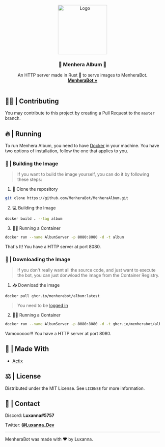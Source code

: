 <p align="center">
    <img src="https://i.imgur.com/H0D5PfH.png" alt="Logo" width="160" height="160">

  <h3 align="center">📔 <b>Menhera Album</b> 📔</h3>

  <p align="center">
    An HTTP server made in Rust 🦀 to serve images to MenheraBot.
    <br />
    <a href="https://github.com/MenheraBot/MenheraBot"><strong>MenheraBot »</strong></a>
    <br />
    <br />
  </p>
</p>

## 👨‍💻 | Contributing

You may contribute to this project by creating a Pull Request to the `master` branch.

## 🔥 | Running

To run Menhera Album, you need to have [Docker](https://www.docker.com/) in your machine. You have two options of installation, follow the one that applies to you.

### 🔮 | Building the Image

> If you want to build the image yourself, you can do it by following these steps:

1. 🧹 Clone the repository

```bash
git clone https://github.com/MenheraBot/MenheraAlbum.git
```

2. 💻 Building the Image

```bash
docker build . --tag album
```

3. 🏃‍♂️ Running a Container

```bash
docker run --name AlbumServer -p 8080:8080 -d -t album
```

That's It! You have a HTTP server at port 8080.

### 🎉 | Downloading the Image

> If you don't really want all the source code, and just want to execute the bot, you can just donwload the image from the Container Registry.

1. 📥 Download the image

```bash
docker pull ghcr.io/menherabot/album:latest
```

> You need to be [logged in](https://docs.github.com/en/packages/working-with-a-github-packages-registry/working-with-the-container-registry#authenticating-to-the-container-registry)

2. 🏃‍♂️ Running a Container

```bash
docker run --name AlbumServer -p 8080:8080 -d -t ghcr.io/menherabot/album:latest
```

Vamoooooo!!! You have a HTTP server at port 8080.

## 🔨 | Made With

- [Actix](https://actix.rs/)

## ⚖️ | License

Distributed under the MIT License. See `LICENSE` for more information.

## 📧 | Contact

Discord: **Luxanna#5757**

Twitter: **[@Luxanna_Dev](https://twitter.com/Luxanna_Dev)**

---

MenheraBot was made with ❤️ by Luxanna.
